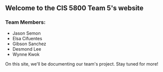 ## Welcome to the CIS 5800 Team 5's website

### Team Members:
* Jason Semon
* Elsa Cifuentes
* Gibson Sanchez
* Desmond Lee
* Wynne Kwok

On this site, we'll be documenting our team's project. Stay tuned for more!
